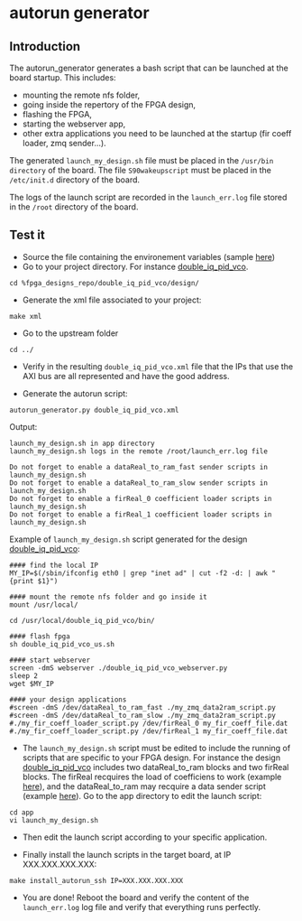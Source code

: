 autorun generator
===================

Introduction
------------
The autorun_generator generates a bash script that can be launched at the board startup. This includes: 
- mounting the remote nfs folder,
- going inside the repertory of the FPGA design,
- flashing the FPGA,
- starting the webserver app,
- other extra applications you need to be launched at the startup (fir coeff loader, zmq sender...).

The generated `launch_my_design.sh` file must be placed in the `/usr/bin directory` of the board.
The file `S90wakeupscript` must be placed in the `/etc/init.d` directory of the board.

The logs of the launch script are recorded in the `launch_err.log` file stored in the `/root` directory of the board. 


Test it
-------

- Source the file containing the environement variables (sample [here](https://github.com/oscimp/oscimpDigital/blob/master/settings.sh.sample))
- Go to your project directory. For instance [double_iq_pid_vco](https://github.com/oscimp/app/tree/master/redpitaya/double_iq_pid_vco).

```shell
cd %fpga_designs_repo/double_iq_pid_vco/design/
```

- Generate the xml file associated to your project:

```shell
make xml
```

- Go to the upstream folder

```shell
cd ../
```

- Verify in the resulting `double_iq_pid_vco.xml` file that the IPs that use the AXI bus are all represented and have the good address.   

- Generate the autorun script:

```shell
autorun_generator.py double_iq_pid_vco.xml
```

Output:
```
launch_my_design.sh in app directory
launch_my_design.sh logs in the remote /root/launch_err.log file

Do not forget to enable a dataReal_to_ram_fast sender scripts in launch_my_design.sh
Do not forget to enable a dataReal_to_ram_slow sender scripts in launch_my_design.sh
Do not forget to enable a firReal_0 coefficient loader scripts in launch_my_design.sh
Do not forget to enable a firReal_1 coefficient loader scripts in launch_my_design.sh
```

Example of `launch_my_design.sh` script generated for the design [double_iq_pid_vco](https://github.com/oscimp/app/tree/master/redpitaya/double_iq_pid_vco):

```shell
#### find the local IP
MY_IP=$(/sbin/ifconfig eth0 | grep "inet ad" | cut -f2 -d: | awk "{print $1}")

#### mount the remote nfs folder and go inside it
mount /usr/local/

cd /usr/local/double_iq_pid_vco/bin/

#### flash fpga
sh double_iq_pid_vco_us.sh

#### start webserver
screen -dmS webserver ./double_iq_pid_vco_webserver.py
sleep 2
wget $MY_IP

#### your design applications
#screen -dmS /dev/dataReal_to_ram_fast ./my_zmq_data2ram_script.py
#screen -dmS /dev/dataReal_to_ram_slow ./my_zmq_data2ram_script.py
#./my_fir_coeff_loader_script.py /dev/firReal_0 my_fir_coeff_file.dat
#./my_fir_coeff_loader_script.py /dev/firReal_1 my_fir_coeff_file.dat

```

- The `launch_my_design.sh` script must be edited to include the running of scripts that are specific to your FPGA design. For instance the design [double_iq_pid_vco](https://github.com/oscimp/app/tree/master/redpitaya/double_iq_pid_vco)
includes two dataReal_to_ram blocks and two firReal blocks. The firReal recquires the load of coefficiens to work (example [here](https://github.com/oscimp/app/blob/903e5c141b3578e9b8974532a17a3fe84010f0fc/redpitaya/double_iq_pid_vco/app/fir_loader.py)), and the dataReal_to_ram may recquire a data sender script (example [here](https://github.com/oscimp/app/blob/903e5c141b3578e9b8974532a17a3fe84010f0fc/redpitaya/double_iq_pid_vco/app/zmq_data2ram_fast.py)). Go to the app directory to edit the launch script:

```shell
cd app
vi launch_my_design.sh
```

- Then edit the launch script according to your specific application.


- Finally install the launch scripts in the target board, at IP XXX.XXX.XXX.XXX:

```shell
make install_autorun_ssh IP=XXX.XXX.XXX.XXX
```

- You are done! Reboot the board and verify the content of the `launch_err.log` log file and verify that everything runs perfectly.
